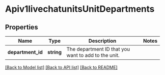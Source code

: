 # Apiv1livechatunitsUnitDepartments

## Properties
Name | Type | Description | Notes
------------ | ------------- | ------------- | -------------
**department_id** | **string** | The department ID that you want to add to the unit. | 

[[Back to Model list]](../../README.md#documentation-for-models) [[Back to API list]](../../README.md#documentation-for-api-endpoints) [[Back to README]](../../README.md)

